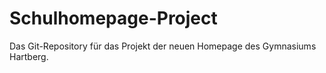 # Schulhomepage-Project
Das Git-Repository für das Projekt der neuen Homepage des Gymnasiums Hartberg.
